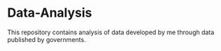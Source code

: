 # Data-Analysis
This repository contains analysis of data developed by me through data published by governments.
